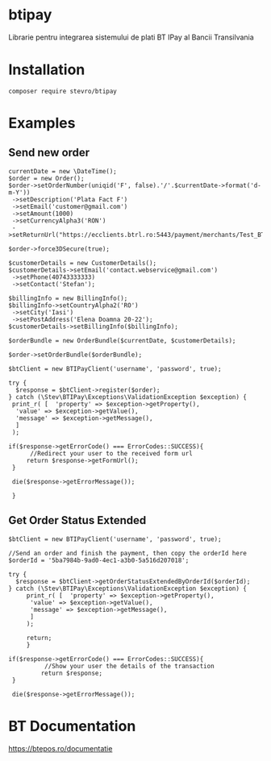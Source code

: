 
# btipay
Librarie pentru integrarea sistemului de plati BT IPay al Bancii Transilvania


# Installation

<code>composer require stevro/btipay</code>

# Examples
## Send new order

    currentDate = new \DateTime();  
    $order = new Order();  
    $order->setOrderNumber(uniqid('F', false).'/'.$currentDate->format('d-m-Y'))  
     ->setDescription('Plata Fact F')  
     ->setEmail('customer@gmail.com')  
     ->setAmount(1000)  
     ->setCurrencyAlpha3('RON')  
     ->setReturnUrl("https://ecclients.btrl.ro:5443/payment/merchants/Test_BT/finish.html");  
      
    $order->force3DSecure(true);  
      
    $customerDetails = new CustomerDetails();  
    $customerDetails->setEmail('contact.webservice@gmail.com')  
     ->setPhone(40743333333)  
     ->setContact('Stefan');  
      
    $billingInfo = new BillingInfo();  
    $billingInfo->setCountryAlpha2('RO')  
     ->setCity('Iasi')  
     ->setPostAddress('Elena Doamna 20-22');  
    $customerDetails->setBillingInfo($billingInfo);  
      
    $orderBundle = new OrderBundle($currentDate, $customerDetails);  
      
    $order->setOrderBundle($orderBundle);  
      
    $btClient = new BTIPayClient('username', 'password', true);  
      
    try {  
      $response = $btClient->register($order);  
    } catch (\Stev\BTIPay\Exceptions\ValidationException $exception) {  
     print_r( [  'property' => $exception->getProperty(),  
      'value' => $exception->getValue(),  
      'message' => $exception->getMessage(),  
      ]  
     );  
    
    if($response->getErrorCode() === ErrorCodes::SUCCESS){
	      //Redirect your user to the received form url
	     return $response->getFormUrl();
     }

     die($response->getErrorMessage());

     }

## Get Order Status Extended

    $btClient = new BTIPayClient('username', 'password', true);  
      
    //Send an order and finish the payment, then copy the orderId here  
    $orderId = '5ba7984b-9ad0-4ec1-a3b0-5a516d207018';  
      
    try {  
      $response = $btClient->getOrderStatusExtendedByOrderId($orderId);  
    } catch (\Stev\BTIPay\Exceptions\ValidationException $exception) {  
	     print_r( [  'property' => $exception->getProperty(),  
	      'value' => $exception->getValue(),  
	      'message' => $exception->getMessage(),  
	      ]  
	     );  
     
	     return;
         }
         
    if($response->getErrorCode() === ErrorCodes::SUCCESS){
    	      //Show your user the details of the transaction
    	     return $response;
     }

     die($response->getErrorMessage());
     
# BT Documentation
https://btepos.ro/documentatie
